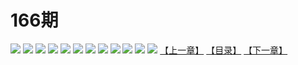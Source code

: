 # 166期
![](https://mao.mhtupian.com/uploads/img/7563/74833/001.jpg)
![](https://mao.mhtupian.com/uploads/img/7563/74833/002.jpg)
![](https://mao.mhtupian.com/uploads/img/7563/74833/003.jpg)
![](https://mao.mhtupian.com/uploads/img/7563/74833/004.jpg)
![](https://mao.mhtupian.com/uploads/img/7563/74833/005.jpg)
![](https://mao.mhtupian.com/uploads/img/7563/74833/006.jpg)
![](https://mao.mhtupian.com/uploads/img/7563/74833/007.jpg)
![](https://mao.mhtupian.com/uploads/img/7563/74833/008.jpg)
![](https://mao.mhtupian.com/uploads/img/7563/74833/009.jpg)
![](https://mao.mhtupian.com/uploads/img/7563/74833/010.jpg)
![](https://mao.mhtupian.com/uploads/img/7563/74833/011.jpg)
![](https://mao.mhtupian.com/uploads/img/7563/74833/012.jpg)
[【上一章】](./116.md)
[【目录】](./README.md)
[【下一章】](./118.md)
